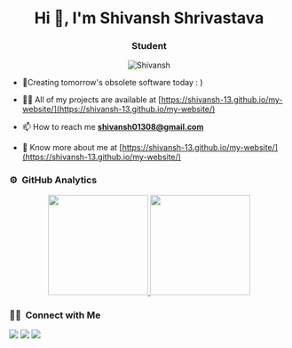 
<h1 align="center">Hi 👋, I'm Shivansh Shrivastava</h1>
<h3 align="center">Student</h3>

<p align="center">
    <img src="https://komarev.com/ghpvc/?username=shivansh-13&label=Profile%20views&color=blueviolet&style=flat"
        alt="Shivansh" />
</p>

- 🌱Creating tomorrow's obsolete software today : )

- 👨‍💻 All of my projects are available at
[https://shivansh-13.github.io/my-website/](https://shivansh-13.github.io/my-website/) 

- 📫 How to reach me **shivansh01308@gmail.com**

- 📄 Know more about me at
[https://shivansh-13.github.io/my-website/](https://shivansh-13.github.io/my-website/) 

### ⚙️ &nbsp;GitHub Analytics

<p align="center">
<a href="https://github.com/shivansh-13">
  <img height="180em" src="https://github-readme-stats-eight-theta.vercel.app/api?username=shivansh-13&show_icons=true&theme=algolia&include_all_commits=true&count_private=true"/>
  <img height="180em" src="https://github-readme-stats-eight-theta.vercel.app/api/top-langs/?username=shivansh-13&layout=compact&langs_count=8&theme=algolia"/>
</a>
</p>


### 🤝🏻 &nbsp;Connect with Me

<p>
<a href="https://www.linkedin.com/in/shivansh-shrivastava-716013205/"><img src="https://img.shields.io/badge/shivansh-shrivastava-716013205/style=flat&logo=Linkedin&logoColor=white"/></a>
<a href="mailto:shivansh01308@gmail.com"><img src="https://img.shields.io/badge/-shivansh01308@gmail.com-D14836?style=flat&logo=Gmail&logoColor=white"/></a>
<a href="https://shivansh-13.github.io/my-website/"><img src="https://img.shields.io/badge/-@Shivansh-E4405F?style=flat&logo=Instagram&logoColor=white"/></a>
</p>

